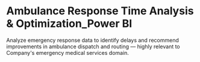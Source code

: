 # Ambulance Response Time Analysis & Optimization_Power BI
Analyze emergency response data to identify delays and recommend improvements in ambulance dispatch and routing — highly relevant to Company's emergency medical services domain.
